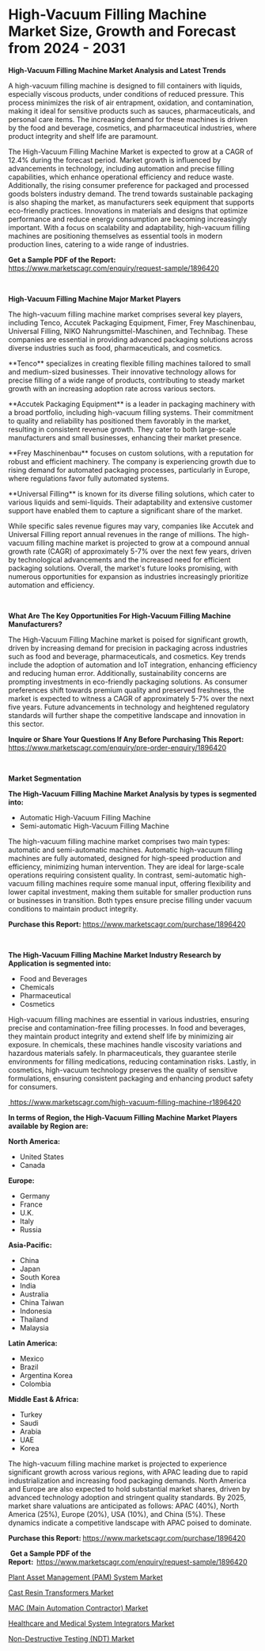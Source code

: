 <p><h1>High-Vacuum Filling Machine Market Size, Growth and Forecast from 2024 - 2031</h1></p><p><strong>High-Vacuum Filling Machine Market Analysis and Latest Trends</strong></p>
<p><p>A high-vacuum filling machine is designed to fill containers with liquids, especially viscous products, under conditions of reduced pressure. This process minimizes the risk of air entrapment, oxidation, and contamination, making it ideal for sensitive products such as sauces, pharmaceuticals, and personal care items. The increasing demand for these machines is driven by the food and beverage, cosmetics, and pharmaceutical industries, where product integrity and shelf life are paramount.</p><p>The High-Vacuum Filling Machine Market is expected to grow at a CAGR of 12.4% during the forecast period. Market growth is influenced by advancements in technology, including automation and precise filling capabilities, which enhance operational efficiency and reduce waste. Additionally, the rising consumer preference for packaged and processed goods bolsters industry demand. The trend towards sustainable packaging is also shaping the market, as manufacturers seek equipment that supports eco-friendly practices. Innovations in materials and designs that optimize performance and reduce energy consumption are becoming increasingly important. With a focus on scalability and adaptability, high-vacuum filling machines are positioning themselves as essential tools in modern production lines, catering to a wide range of industries.</p></p>
<p><strong>Get a Sample PDF of the Report:&nbsp;</strong> <a href="https://www.marketscagr.com/enquiry/request-sample/1896420?utm_campaign=1773&utm_medium=2&utm_source=Github&utm_content=ia&utm_term=24102024&utm_id=high-vacuum-filling-machine">https://www.marketscagr.com/enquiry/request-sample/1896420</a></p>
<p>&nbsp;</p>
<p><strong>High-Vacuum Filling Machine Major Market Players</strong></p>
<p><p>The high-vacuum filling machine market comprises several key players, including Tenco, Accutek Packaging Equipment, Fimer, Frey Maschinenbau, Universal Filling, NIKO Nahrungsmittel-Maschinen, and Technibag. These companies are essential in providing advanced packaging solutions across diverse industries such as food, pharmaceuticals, and cosmetics.</p><p>**Tenco** specializes in creating flexible filling machines tailored to small and medium-sized businesses. Their innovative technology allows for precise filling of a wide range of products, contributing to steady market growth with an increasing adoption rate across various sectors.</p><p>**Accutek Packaging Equipment** is a leader in packaging machinery with a broad portfolio, including high-vacuum filling systems. Their commitment to quality and reliability has positioned them favorably in the market, resulting in consistent revenue growth. They cater to both large-scale manufacturers and small businesses, enhancing their market presence.</p><p>**Frey Maschinenbau** focuses on custom solutions, with a reputation for robust and efficient machinery. The company is experiencing growth due to rising demand for automated packaging processes, particularly in Europe, where regulations favor fully automated systems.</p><p>**Universal Filling** is known for its diverse filling solutions, which cater to various liquids and semi-liquids. Their adaptability and extensive customer support have enabled them to capture a significant share of the market.</p><p>While specific sales revenue figures may vary, companies like Accutek and Universal Filling report annual revenues in the range of millions. The high-vacuum filling machine market is projected to grow at a compound annual growth rate (CAGR) of approximately 5-7% over the next few years, driven by technological advancements and the increased need for efficient packaging solutions. Overall, the market's future looks promising, with numerous opportunities for expansion as industries increasingly prioritize automation and efficiency.</p></p>
<p>&nbsp;</p>
<p><strong>What Are The Key Opportunities For High-Vacuum Filling Machine Manufacturers?</strong></p>
<p><p>The High-Vacuum Filling Machine market is poised for significant growth, driven by increasing demand for precision in packaging across industries such as food and beverage, pharmaceuticals, and cosmetics. Key trends include the adoption of automation and IoT integration, enhancing efficiency and reducing human error. Additionally, sustainability concerns are prompting investments in eco-friendly packaging solutions. As consumer preferences shift towards premium quality and preserved freshness, the market is expected to witness a CAGR of approximately 5-7% over the next five years. Future advancements in technology and heightened regulatory standards will further shape the competitive landscape and innovation in this sector.</p></p>
<p><strong>Inquire or Share Your Questions If Any Before Purchasing This Report:</strong> <a href="https://www.marketscagr.com/enquiry/pre-order-enquiry/1896420?utm_campaign=1773&utm_medium=2&utm_source=Github&utm_content=ia&utm_term=24102024&utm_id=high-vacuum-filling-machine">https://www.marketscagr.com/enquiry/pre-order-enquiry/1896420</a></p>
<p>&nbsp;</p>
<p><strong>Market Segmentation</strong></p>
<p><strong>The High-Vacuum Filling Machine Market Analysis by types is segmented into:</strong></p>
<p><ul><li>Automatic High-Vacuum Filling Machine</li><li>Semi-automatic High-Vacuum Filling Machine</li></ul></p>
<p><p>The high-vacuum filling machine market comprises two main types: automatic and semi-automatic machines. Automatic high-vacuum filling machines are fully automated, designed for high-speed production and efficiency, minimizing human intervention. They are ideal for large-scale operations requiring consistent quality. In contrast, semi-automatic high-vacuum filling machines require some manual input, offering flexibility and lower capital investment, making them suitable for smaller production runs or businesses in transition. Both types ensure precise filling under vacuum conditions to maintain product integrity.</p></p>
<p><strong>Purchase this Report:&nbsp;</strong><a href="https://www.marketscagr.com/purchase/1896420?utm_campaign=1773&utm_medium=2&utm_source=Github&utm_content=ia&utm_term=24102024&utm_id=high-vacuum-filling-machine">https://www.marketscagr.com/purchase/1896420</a></p>
<p>&nbsp;</p>
<p><strong>The High-Vacuum Filling Machine Market Industry Research by Application is segmented into:</strong></p>
<p><ul><li>Food and Beverages</li><li>Chemicals</li><li>Pharmaceutical</li><li>Cosmetics</li></ul></p>
<p><p>High-vacuum filling machines are essential in various industries, ensuring precise and contamination-free filling processes. In food and beverages, they maintain product integrity and extend shelf life by minimizing air exposure. In chemicals, these machines handle viscosity variations and hazardous materials safely. In pharmaceuticals, they guarantee sterile environments for filling medications, reducing contamination risks. Lastly, in cosmetics, high-vacuum technology preserves the quality of sensitive formulations, ensuring consistent packaging and enhancing product safety for consumers.</p></p>
<p><a href="https://www.marketscagr.com/high-vacuum-filling-machine-r1896420?utm_campaign=1773&utm_medium=2&utm_source=Github&utm_content=ia&utm_term=24102024&utm_id=high-vacuum-filling-machine">&nbsp;https://www.marketscagr.com/high-vacuum-filling-machine-r1896420</a></p>
<p><strong>In terms of Region, the High-Vacuum Filling Machine Market Players available by Region are:</strong></p>
<p>
    <p> <strong> North America: </strong>
        <ul>
            <li>United States</li>
            <li>Canada</li>
        </ul>
        </p> 
    <p> <strong> Europe: </strong>
        <ul>
            <li>Germany</li>
            <li>France</li>
            <li>U.K.</li>
            <li>Italy</li>
            <li>Russia</li>
        </ul>
        </p> 
    <p> <strong> Asia-Pacific: </strong>
        <ul>
            <li>China</li>
            <li>Japan</li>
            <li>South Korea</li>
            <li>India</li>
            <li>Australia</li>
            <li>China Taiwan</li>
            <li>Indonesia</li>
            <li>Thailand</li>
            <li>Malaysia</li>
        </ul>
        </p> 
    <p> <strong> Latin America: </strong>
        <ul>
            <li>Mexico</li>
            <li>Brazil</li>
            <li>Argentina Korea</li>
            <li>Colombia</li>
        </ul>
        </p> 
    <p> <strong> Middle East & Africa: </strong>
        <ul>
            <li>Turkey</li>
            <li>Saudi</li>
            <li>Arabia</li>
            <li>UAE</li>
            <li>Korea</li>
        </ul>
    </p>
    </p>
<p><p>The high-vacuum filling machine market is projected to experience significant growth across various regions, with APAC leading due to rapid industrialization and increasing food packaging demands. North America and Europe are also expected to hold substantial market shares, driven by advanced technology adoption and stringent quality standards. By 2025, market share valuations are anticipated as follows: APAC (40%), North America (25%), Europe (20%), USA (10%), and China (5%). These dynamics indicate a competitive landscape with APAC poised to dominate.</p></p>
<p><strong>Purchase this Report: </strong><a href="https://www.marketscagr.com/purchase/1896420?utm_campaign=1773&utm_medium=2&utm_source=Github&utm_content=ia&utm_term=24102024&utm_id=high-vacuum-filling-machine">https://www.marketscagr.com/purchase/1896420</a></p>
<p>&nbsp;<strong>Get a Sample PDF of the Report:&nbsp;&nbsp;</strong><a href="https://www.marketscagr.com/enquiry/request-sample/1896420?utm_campaign=1773&utm_medium=2&utm_source=Github&utm_content=ia&utm_term=24102024&utm_id=high-vacuum-filling-machine">https://www.marketscagr.com/enquiry/request-sample/1896420</a></p>
<p><strong></strong></p>
<p><p><a href="https://www.linkedin.com/pulse/plant-asset-management-pam-system-industry-sector-new-technologies-pe0je?utm_campaign=1773&utm_medium=2&utm_source=Github&utm_content=ia&utm_term=24102024&utm_id=high-vacuum-filling-machine">Plant Asset Management (PAM) System Market</a></p><p><a href="https://issuu.com/reportprime-2/docs/cast-resin-transformers-market-size_d25b5093cada63?utm_campaign=1773&utm_medium=2&utm_source=Github&utm_content=ia&utm_term=24102024&utm_id=high-vacuum-filling-machine">Cast Resin Transformers Market</a></p><p><a href="https://www.linkedin.com/pulse/mac-main-automation-contractor-industry-resonance-10-amplification-qnsze?utm_campaign=1773&utm_medium=2&utm_source=Github&utm_content=ia&utm_term=24102024&utm_id=high-vacuum-filling-machine">MAC (Main Automation Contractor) Market</a></p><p><a href="https://www.linkedin.com/pulse/healthcare-medical-system-integrators-market-trends-detailed-trl5c?utm_campaign=1773&utm_medium=2&utm_source=Github&utm_content=ia&utm_term=24102024&utm_id=high-vacuum-filling-machine">Healthcare and Medical System Integrators Market</a></p><p><a href="https://www.linkedin.com/pulse/global-non-destructive-testing-ndt-52-cagr-forecast-2024--7ccme?utm_campaign=1773&utm_medium=2&utm_source=Github&utm_content=ia&utm_term=24102024&utm_id=high-vacuum-filling-machine">Non-Destructive Testing (NDT) Market</a></p></p>
